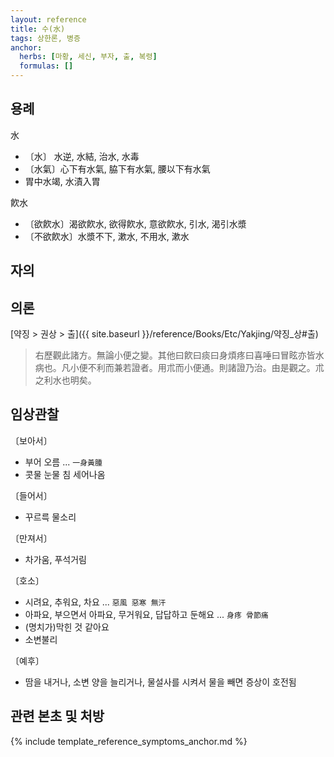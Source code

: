 ```yaml
---
layout: reference
title: 수(水)
tags: 상한론, 병증
anchor:
  herbs: [마황, 세신, 부자, 출, 복령]
  formulas: []
---
```



## 용례

水

* 〔水〕 水逆, 水結, 治水, 水毒
* 〔水氣〕心下有水氣, 脇下有水氣, 腰以下有水氣
* 胃中水竭, 水漬入胃

飮水

* 〔欲飮水〕渴欲飮水, 欲得飮水, 意欲飮水, 引水, 渴引水漿
* 〔不欲飮水〕水漿不下, 漱水, 不用水, 漱水


## 자의



## 의론

[약징 > 권상 > 출]({{ site.baseurl }}/reference/Books/Etc/Yakjing/약징_상#출)

> 右歷觀此諸方。無論小便之變。其他曰飮曰痰曰身煩疼曰喜唾曰冒眩亦皆水病也。凡小便不利而兼若證者。用朮而小便通。則諸證乃治。由是觀之。朮之利水也明矣。


## 임상관찰

〔보아서〕

* 부어 오름 ... `一身黃腫`
* 콧물 눈물 침 세어나옴

〔들어서〕

* 꾸르륵 물소리

〔만져서〕

* 차가움, 푸석거림

〔호소〕

* 시려요, 추워요, 차요 ... `惡風 惡寒 無汗`
* 아파요, 부으면서 아파요, 무거워요, 답답하고 둔해요 ... `身疼 骨節痛`
* (명치가)막힌 것 같아요
* 소변불리

〔예후〕

* 땀을 내거나, 소변 양을 늘리거나, 물설사를 시켜서 물을 빼면 증상이 호전됨


## 관련 본초 및 처방

{% include template_reference_symptoms_anchor.md %}
